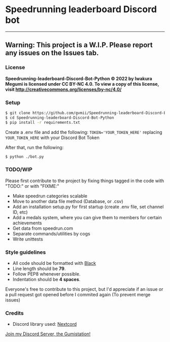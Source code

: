 # Speedrunning leaderboard Discord bot

---

## Warning: This project is a W.I.P. Please report any issues on the Issues tab.

### License

**Speedrunning-leaderboard-Discord-Bot-Python © 2022 by Iwakura Megumi is licensed under CC BY-NC 4.0. To view a copy of this license, visit http://creativecommons.org/licenses/by-nc/4.0/**
### Setup

```bash
$ git clone https://github.com/gvmii/Speedrunning-leaderboard-Discord-Bot-Python.git
$ cd Speedrunning-leaderboard-Discord-Bot-Python
$ pip install -r requirements.txt
```
Create a .env file and add the following:
`TOKEN='YOUR_TOKEN_HERE'` replacing `YOUR_TOKEN_HERE` with your Discord Bot Token

After that, run the following:

```bash 
$ python ./bot.py
```

### TODO/WIP
Please first contribute to the project by fixing things tagged in the code with "TODO:" or with "FIXME:"

- Make speedrun categories scalable
- Move to another data file method (Database, or .csv)
- Add an installation setup.py for first startup (create .env file, set channel ID, etc)
- Add a medals system, where you can give them to members for certain achievements
- Get data from speedrun.com
- Separate commands/utilities by cogs
- Write unittests
### Style guidelines

- All code should be formatted with [Black](https://black.readthedocs.io/en/stable/index.html)
- Line length should be **79**.
- Follow PEP8 whenever possible.
- Indentation should be **4 spaces**.

Everyone's free to contribute to this project, but I'd appreciate if an issue or a pull request got opened before I commited again (To prevent merge issues)

### Credits

- Discord library used: [Nextcord](https://github.com/nextcord/nextcord)

[Join my Discord Server, the Gumistation!](https://discord.gg/XKfKm2F)
